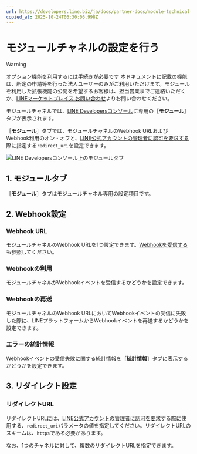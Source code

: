 ```yaml
---
url: https://developers.line.biz/ja/docs/partner-docs/module-technical-console/
copied_at: 2025-10-24T06:30:06.998Z
---
```

# モジュールチャネルの設定を行う

> [!WARNING]
> オプション機能を利用するには手続きが必要です
> 本ドキュメントに記載の機能は、所定の申請等を行った法人ユーザーのみがご利用いただけます。モジュールを利用した拡張機能の公開を希望するお客様は、担当営業までご連絡いただくか、[LINEマーケットプレイス お問い合わせ](https://line-marketplace.com/jp/inquiry)よりお問い合わせください。

モジュールチャネルでは、[LINE Developersコンソール](https://developers.line.biz/console/)に専用の［**モジュール**］タブが表示されます。

［**モジュール**］タブでは、モジュールチャネルのWebhook URLおよびWebhook利用のオン・オフと、[LINE公式アカウントの管理者に認可を要求する](https://developers.line.biz/ja/docs/partner-docs/module-technical-attach-channel/#request-auth-from-line-oa-admin)際に指定する`redirect_uri`を設定できます。

![LINE Developersコンソール上のモジュールタブ](https://developers.line.biz/media/partner-docs/module-technical/module-tab-in-console-ja.png)

## 1\. モジュールタブ

［**モジュール**］タブはモジュールチャネル専用の設定項目です。

## 2\. Webhook設定

### Webhook URL

モジュールチャネルのWebhook URLを1つ設定できます。[Webhookを受信する](https://developers.line.biz/ja/docs/partner-docs/module-technical-using-messaging-api/#get-webhook)も参照してください。

### Webhookの利用

モジュールチャネルがWebhookイベントを受信するかどうかを設定できます。

### Webhookの再送

モジュールチャネルのWebhook URLにおいてWebhookイベントの受信に失敗した際に、LINEプラットフォームからWebhookイベントを再送するかどうかを設定できます。

### エラーの統計情報

Webhookイベントの受信失敗に関する統計情報を［**統計情報**］タブに表示するかどうかを設定できます。

## 3\. リダイレクト設定

### リダイレクトURL

リダイレクトURLには、[LINE公式アカウントの管理者に認可を要求](https://developers.line.biz/ja/docs/partner-docs/module-technical-attach-channel/#request-auth-from-line-oa-admin)する際に使用する、`redirect_uri`パラメータの値を指定してください。リダイレクトURLのスキームは、`https`である必要があります。

なお、1つのチャネルに対して、複数のリダイレクトURLを指定できます。